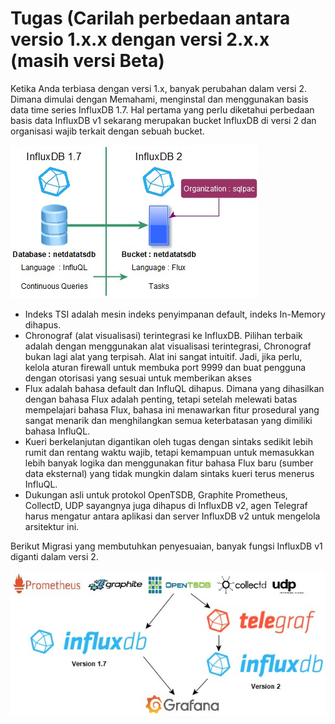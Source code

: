 # Tugas (Carilah perbedaan antara versio 1.x.x dengan versi 2.x.x (masih versi Beta)

Ketika Anda terbiasa dengan versi 1.x, banyak perubahan dalam versi 2. Dimana dimulai dengan Memahami, menginstal dan menggunakan basis data time series InfluxDB 1.7. Hal pertama yang perlu diketahui perbedaan basis data InfluxDB v1 sekarang merupakan bucket InfluxDB di versi 2 dan organisasi wajib terkait dengan sebuah bucket.

![Picture10](Picture10.jpg)

-   Indeks TSI adalah mesin indeks penyimpanan default, indeks In-Memory dihapus.
-   Chronograf (alat visualisasi) terintegrasi ke InfluxDB. Pilihan terbaik adalah dengan menggunakan alat visualisasi terintegrasi, Chronograf bukan lagi alat yang terpisah. Alat ini sangat intuitif. Jadi, jika perlu, kelola aturan firewall untuk membuka port 9999 dan buat pengguna dengan otorisasi yang sesuai untuk memberikan akses
- Flux adalah bahasa default dan InfluQL dihapus. Dimana yang dihasilkan dengan bahasa Flux adalah penting, tetapi setelah melewati batas mempelajari bahasa Flux, bahasa ini menawarkan fitur prosedural yang sangat menarik dan menghilangkan semua keterbatasan yang dimiliki bahasa InfluQL.
-   Kueri berkelanjutan digantikan oleh tugas dengan sintaks sedikit lebih rumit dan rentang waktu wajib, tetapi kemampuan untuk memasukkan lebih banyak logika dan menggunakan fitur bahasa Flux baru (sumber data eksternal) yang tidak mungkin dalam sintaks kueri terus menerus InfluQL.
-   Dukungan asli untuk protokol OpenTSDB, Graphite Prometheus, CollectD, UDP sayangnya juga dihapus di InfluxDB v2, agen Telegraf harus mengatur antara aplikasi dan server InfluxDB v2 untuk mengelola arsitektur ini.

Berikut Migrasi yang membutuhkan penyesuaian, banyak fungsi InfluxDB v1 diganti dalam versi 2.

![Picture11](Picture11.jpg)
